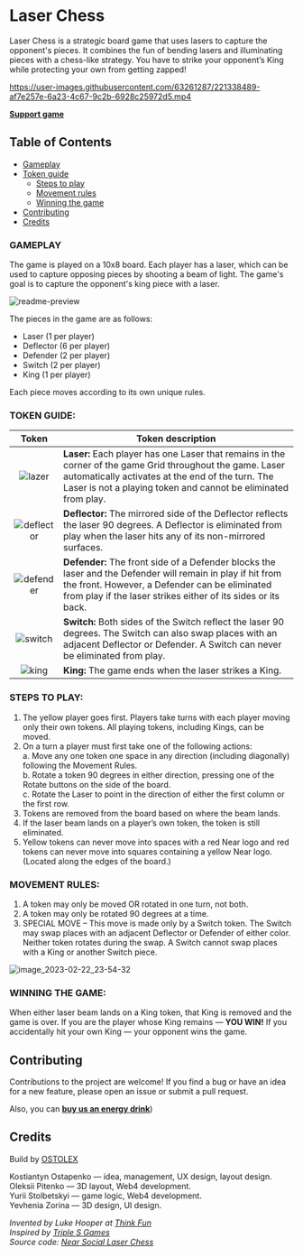 # Laser Chess

Laser Chess is a strategic board game that uses lasers to capture the opponent's pieces. It combines the fun of bending lasers and illuminating pieces with a chess-like strategy. You have to strike your opponent’s King while protecting your own from getting zapped!

https://user-images.githubusercontent.com/63261287/221338489-af7e257e-6a23-4c67-9c2b-6928c25972d5.mp4

**[Support game](https://wallet.near.org/send-money/ostolex.near)**

## Table of Contents

- [Gameplay](#gameplay)
- [Token guide](#token-guide)
  - [Steps to play](#steps-to-play)
  - [Movement rules](movement-rules)
  - [Winning the game](winning-the-game)
- [Contributing](#contributing)
- [Credits](#credits)

### GAMEPLAY
The game is played on a 10x8 board. Each player has a laser, which can be used to capture opposing pieces by shooting a beam of light. The game's goal is to capture the opponent's king piece with a laser.

![readme-preview](https://user-images.githubusercontent.com/63261287/221340688-2a7e885d-44ff-49e0-9e22-d8e094cdc4af.png)

The pieces in the game are as follows:

- Laser (1 per player)
- Deflector (6 per player)
- Defender (2 per player)
- Switch (2 per player)
- King (1 per player)

Each piece moves according to its own unique rules.

### TOKEN GUIDE:
| Token  | Token description |
|:-------------:| ------------- |
|![lazer](https://user-images.githubusercontent.com/63261287/220796754-f024c3ef-4299-437d-a8f0-0356faba9e3e.png)| **Laser:**  Each player has one Laser that remains in the corner of the game Grid throughout the game. Laser automatically activates at the end of the turn. The Laser is not a playing token and cannot be eliminated from play.  |
|![deflector](https://user-images.githubusercontent.com/63261287/220794859-986c4599-b6f4-4430-8bda-3a52775bc284.png)| **Deflector:**  The mirrored side of the Deflector reflects the laser 90 degrees. A Deflector is eliminated from play when the laser hits any of its non-mirrored surfaces.  |
|![defender](https://user-images.githubusercontent.com/63261287/220796809-20433f68-6b7d-4e46-b851-e803e7e1a483.png)| **Defender:**  The front side of a Defender blocks the laser and the Defender will remain in play if hit from the front. However, a Defender can be eliminated from play if the laser strikes either of its sides or its back.  |
|![switch](https://user-images.githubusercontent.com/63261287/220795854-70d9a5a4-9540-4b6f-ae76-9cc0a1fd047c.png)| **Switch:**  Both sides of the Switch reflect the laser 90 degrees. The Switch can also swap places with an adjacent Deflector or Defender. A Switch can never be eliminated from play.  |
|![king](https://user-images.githubusercontent.com/63261287/220796842-aa9df965-a379-4e8d-8587-db14cba006d1.png)| **King:**  The game ends when the laser strikes a King.  |

### STEPS TO PLAY:
1. The yellow player goes first. Players take turns with each player moving only their own tokens. All playing tokens, including Kings, can be moved.
2. On a turn a player must first take one of the following actions:  
a. Move any one token one space in any direction (including diagonally) following the Movement Rules.  
b. Rotate a token 90 degrees in either direction, pressing one of the Rotate buttons on the side of the board.  
c. Rotate the Laser to point in the direction of either the first column or the first row.  
3. Tokens are removed from the board based on where the beam lands.
4. If the laser beam lands on a player’s own token, the token is still eliminated.
5. Yellow tokens can never move into spaces with a red Near logo and red tokens can never move into squares containing a yellow Near logo. (Located along the edges of the board.)

### MOVEMENT RULES:
1. A token may only be moved OR rotated in one turn, not both.
2. A token may only be rotated 90 degrees at a time. 
3. SPECIAL MOVE – This move is made only by a Switch token. The Switch may swap places with an adjacent Deflector or Defender of either color. Neither token rotates during the swap. A Switch cannot swap places with a King or another Switch piece.  

![image_2023-02-22_23-54-32](https://user-images.githubusercontent.com/63261287/220784612-def19a08-8c27-4300-903c-fc198a3e9b51.png)


### WINNING THE GAME:
When either laser beam lands on a King token, that King is removed and the game is over. If you are the player whose King remains — **YOU WIN!**
If you accidentally hit your own King — your opponent wins the game. 

## Contributing

Contributions to the project are welcome! If you find a bug or have an idea for a new feature, please open an issue or submit a pull request.

Also, you can **[buy us an energy drink](https://wallet.near.org/send-money/ostolex.near)**)

## Credits
Build by [OSTOLEX](ostolex.com)

Kostiantyn Ostapenko — idea, management, UX design, layout design.  
Oleksii Pitenko — 3D layout, Web4 development.  
Yurii Stolbetskyi — game logic, Web4 development.  
Yevhenia Zorina — 3D design, UI design.

*Invented by Luke Hooper at [Think Fun](https://www.thinkfun.com)*  
*Inspired by [Triple S Games](https://www.youtube.com/@TripleSGames)*  
*Source code: [Near Social Laser Chess](https://github.com/near-social-laser-chess)*
